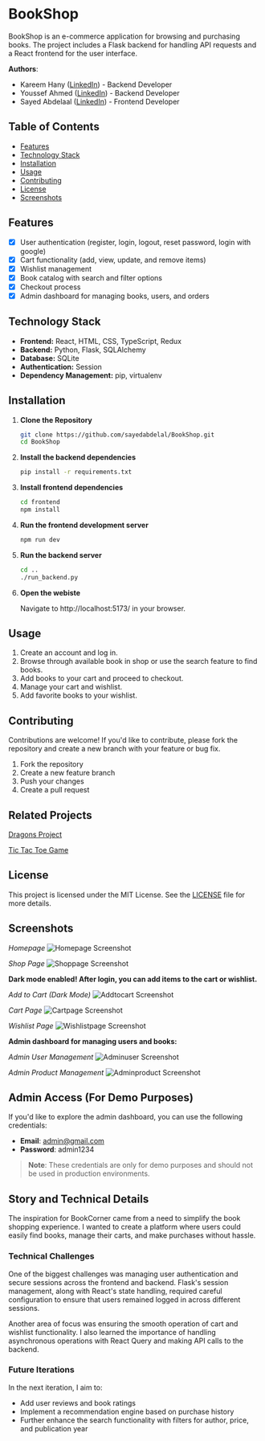 # BookShop

BookShop is an e-commerce application for browsing and purchasing books. The project includes a Flask backend for handling API requests and a React frontend for the user interface.

<!-- **Deployed Site**: [Live Demo](https://example.com) -->

<!-- **Blog Article**: [Final Project Blog](https://example.com/blog) -->

**Authors**:  
- Kareem Hany ([LinkedIn](https://www.linkedin.com/in/kareemhany/)) - Backend Developer  
- Youssef Ahmed ([LinkedIn](https://www.linkedin.com/in/youssef-ahmed-046072254/)) - Backend Developer  
- Sayed Abdelaal ([LinkedIn](https://www.linkedin.com/in/sayed-abdelaal-22144024b/)) - Frontend Developer  

## Table of Contents

- [Features](#features)
- [Technology Stack](#technology-stack)
- [Installation](#installation)
- [Usage](#usage)
- [Contributing](#contributing)
- [License](#license)
- [Screenshots](#screenshots)

## Features

- [x] User authentication (register, login, logout, reset password, login with google)
- [x] Cart functionality (add, view, update, and remove items)
- [x] Wishlist management
- [x] Book catalog with search and filter options
- [x] Checkout process
- [x] Admin dashboard for managing books, users, and orders

## Technology Stack

- **Frontend:** React, HTML, CSS, TypeScript, Redux
- **Backend:** Python, Flask, SQLAlchemy
- **Database:** SQLite
- **Authentication:** Session 
- **Dependency Management:** pip, virtualenv

## Installation

1. **Clone the Repository**

   ```bash
   git clone https://github.com/sayedabdelal/BookShop.git
   cd BookShop
   ```

2. **Install the backend dependencies**

   ```bash
   pip install -r requirements.txt
   ```

3. **Install frontend dependencies**
   ```bash
   cd frontend
   npm install
   ```

4. **Run the frontend development server**
   ```bash
   npm run dev
   ```

5. **Run the backend server**
   ```bash
   cd ..
   ./run_backend.py
   ```

6. **Open the webiste**

      Navigate to http://localhost:5173/ in your browser.



## Usage
1. Create an account and log in.
2. Browse through available book in shop or use the search feature to find books.
3. Add books to your cart and proceed to checkout.
4. Manage your cart and wishlist.
5. Add favorite books to your wishlist.

## Contributing
Contributions are welcome! If you'd like to contribute, please fork the repository and create a new branch with your feature or bug fix.

1. Fork the repository
2. Create a new feature branch
3. Push your changes
4. Create a pull request

## Related Projects
[Dragons Project](https://github.com/Oxshady/dragons)

[Tic Tac Toe Game](https://github.com/Oxshady/tic_tac)

## License
This project is licensed under the MIT License. See the [LICENSE](https://github.com/sayedabdelal/BookShop/blob/main/LICENSE) file for more details.

## Screenshots
 *Homepage*
![Homepage Screenshot](./assets/home_page.png)

 *Shop Page*
![Shoppage Screenshot](./assets/shop_page.png)

**Dark mode enabled! After login, you can add items to the cart or wishlist.**

 *Add to Cart (Dark Mode)*
![Addtocart Screenshot](./assets/add_to_cart_dark_mode.png)

 *Cart Page*
![Cartpage Screenshot](./assets/cart.png)

 *Wishlist Page*
![Wishlistpage Screenshot](./assets/wishlist_page.png)

**Admin dashboard for managing users and books:**

 *Admin User Management*
![Adminuser Screenshot](./assets/admin_user.png)

 *Admin Product Management*
![Adminproduct Screenshot](./assets/admin_product.png)

## Admin Access (For Demo Purposes)

If you'd like to explore the admin dashboard, you can use the following credentials:

- **Email**: admin@gmail.com
- **Password**: admin1234

> **Note**: These credentials are only for demo purposes and should not be used in production environments.



## Story and Technical Details
The inspiration for BookCorner came from a need to simplify the book shopping experience. I wanted to create a platform where users could easily find books, manage their carts, and make purchases without hassle.

### Technical Challenges
One of the biggest challenges was managing user authentication and secure sessions across the frontend and backend. Flask's session management, along with React's state handling, required careful configuration to ensure that users remained logged in across different sessions.

Another area of focus was ensuring the smooth operation of cart and wishlist functionality. I also learned the importance of handling asynchronous operations with React Query and making API calls to the backend.

### Future Iterations
In the next iteration, I aim to:

- Add user reviews and book ratings
- Implement a recommendation engine based on purchase history
- Further enhance the search functionality with filters for author, price, and publication year
